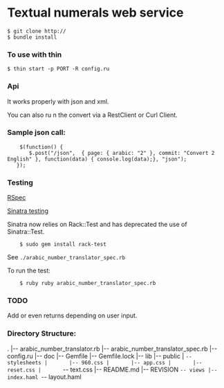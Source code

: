 # Textual numerals web service

    $ git clone http://
    $ bundle install

### To use with thin

    $ thin start -p PORT -R config.ru

### Api

It works properly with json and xml.

You can also ru
n the convert via a RestClient or Curl Client.

### Sample json call:

        $(function() {
           $.post("/json",  { page: { arabic: "2" }, commit: "Convert 2 English" }, function(data) { console.log(data);}, "json");
       });

### Testing

[RSpec](http://wiki.github.com/dchelimsky/rspec)

[Sinatra testing](http://www.sinatrarb.com/testing.html)

Sinatra now relies on Rack::Test and has deprecated the use of Sinatra::Test.

        $ sudo gem install rack-test

See `./arabic_number_translator_spec.rb`

To run the test:

        $ ruby ruby arabic_number_translator_spec.rb

### TODO

Add or even returns depending on user input.

### Directory Structure:
.
|-- arabic_number_translator.rb
|-- arabic_number_translator_spec.rb
|-- config.ru
|-- doc
|-- Gemfile
|-- Gemfile.lock
|-- lib
|-- public
|   `-- stylesheets
|       |-- 960.css
|       |-- app.css
|       |-- reset.css
|       `-- text.css
|-- README.md
|-- REVISION
`-- views
    |-- index.haml
    `-- layout.haml
